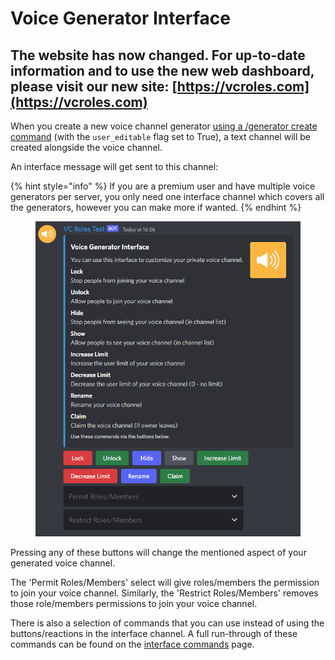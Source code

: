 # Voice Generator Interface

## The website has now changed. For up-to-date information and to use the new web dashboard, please visit our new site: [https://vcroles.com](https://vcroles.com)































When you create a new voice channel generator [using a /generator create command](commands/commands/voice-channel-generators.md#generator-create) (with the `user_editable` flag set to True), a text channel will be created alongside the voice channel.

An interface message will get sent to this channel:

{% hint style="info" %}
If you are a premium user and have multiple voice generators per server, you only need one interface channel which covers all the generators, however you can make more if wanted.
{% endhint %}

<figure><img src=".gitbook/assets/image (32).png" alt=""><figcaption></figcaption></figure>

Pressing any of these buttons will change the mentioned aspect of your generated voice channel.



The 'Permit Roles/Members' select will give roles/members the permission to join your voice channel. Similarly, the 'Restrict Roles/Members' removes those role/members permissions to join your voice channel.



There is also a selection of commands that you can use instead of using the buttons/reactions in the interface channel. A full run-through of these commands can be found on the [interface commands](commands/commands/interface-commands.md) page.
